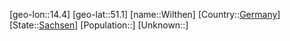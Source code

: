 ﻿---
location: [51.1,14.4]
type: City
tags:
- geo/City


SpocWebEntityId: 35628
isDeleted: false
confidential: public

---
[geo-lon::14.4]
[geo-lat::51.1]
[name::Wilthen]
[Country::[Germany](geo/Continent/Europe/Germany.md)]
[State::[Sachsen](geo/Continent/Europe/Germany/Sachsen.md)]
[Population::]
[Unknown::]

